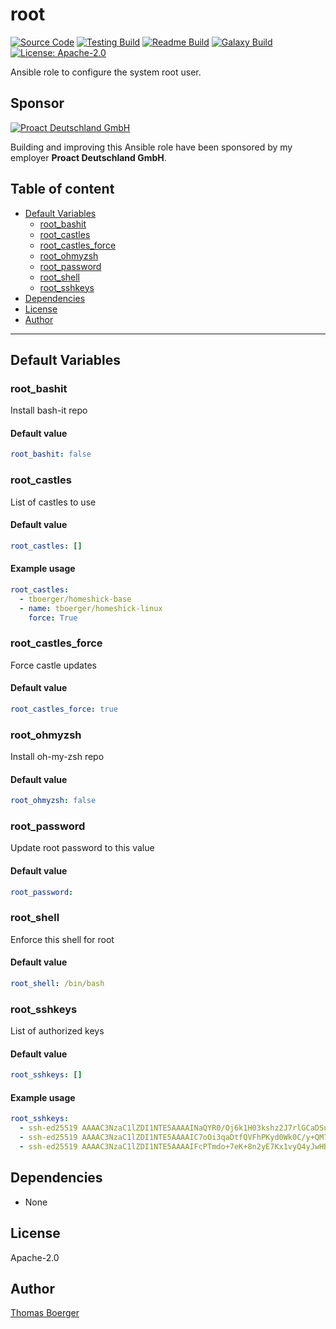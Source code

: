 # root

[![Source Code](https://img.shields.io/badge/github-source%20code-blue?logo=github&logoColor=white)](https://github.com/rolehippie/root) [![Testing Build](https://github.com/rolehippie/root/workflows/testing/badge.svg)](https://github.com/rolehippie/root/actions?query=workflow%3Atesting) [![Readme Build](https://github.com/rolehippie/root/workflows/readme/badge.svg)](https://github.com/rolehippie/root/actions?query=workflow%3Areadme) [![Galaxy Build](https://github.com/rolehippie/root/workflows/galaxy/badge.svg)](https://github.com/rolehippie/root/actions?query=workflow%3Agalaxy) [![License: Apache-2.0](https://img.shields.io/github/license/rolehippie/root)](https://github.com/rolehippie/root/blob/master/LICENSE) 

Ansible role to configure the system root user. 

## Sponsor 

[![Proact Deutschland GmbH](https://proact.eu/wp-content/uploads/2020/03/proact-logo.png)](https://proact.eu) 

Building and improving this Ansible role have been sponsored by my employer **Proact Deutschland GmbH**.

## Table of content

* [Default Variables](#default-variables)
  * [root_bashit](#root_bashit)
  * [root_castles](#root_castles)
  * [root_castles_force](#root_castles_force)
  * [root_ohmyzsh](#root_ohmyzsh)
  * [root_password](#root_password)
  * [root_shell](#root_shell)
  * [root_sshkeys](#root_sshkeys)
* [Dependencies](#dependencies)
* [License](#license)
* [Author](#author)

---

## Default Variables

### root_bashit

Install bash-it repo

#### Default value

```YAML
root_bashit: false
```

### root_castles

List of castles to use

#### Default value

```YAML
root_castles: []
```

#### Example usage

```YAML
root_castles:
  - tboerger/homeshick-base
  - name: tboerger/homeshick-linux
    force: True
```

### root_castles_force

Force castle updates

#### Default value

```YAML
root_castles_force: true
```

### root_ohmyzsh

Install oh-my-zsh repo

#### Default value

```YAML
root_ohmyzsh: false
```

### root_password

Update root password to this value

#### Default value

```YAML
root_password:
```

### root_shell

Enforce this shell for root

#### Default value

```YAML
root_shell: /bin/bash
```

### root_sshkeys

List of authorized keys

#### Default value

```YAML
root_sshkeys: []
```

#### Example usage

```YAML
root_sshkeys:
  - ssh-ed25519 AAAAC3NzaC1lZDI1NTE5AAAAINaQYR0/Oj6k1H03kshz2J7rlGCaDSuaGPhhOs9FcZfn tboerger@host1
  - ssh-ed25519 AAAAC3NzaC1lZDI1NTE5AAAAIC7oOi3qaDtfQVFhPKyd0Wk0C/y+QM71vtln8Rl44NlB tboerger@host2
  - ssh-ed25519 AAAAC3NzaC1lZDI1NTE5AAAAIFcPTmdo+7eK+8n2yE7Kx1vyQ4yJwHBngvQOt1MPhKhR tboerger@host3
```

## Dependencies

* None

## License

Apache-2.0

## Author

[Thomas Boerger](https://github.com/tboerger)

